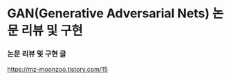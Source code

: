  # GAN(Generative Adversarial Nets) 논문 리뷰 및 구현
 
 ### 논문 리뷰 및 구현 글
 https://mz-moonzoo.tistory.com/15
